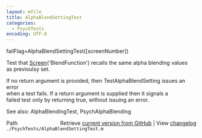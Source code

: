 ```yaml
---
layout: mfile
title: AlphaBlendSettingTest
categories:
  - PsychTests
encoding: UTF-8
---
```


failFlag=AlphaBlendSettingTest([screenNumber])  

Test that [Screen](/docs/Screen)('BlendFunction') recalls the same alpha blending values  
as previoulsy set.  

If no return argument is provided, then TestAlphaBlendSetting issues an error  
when a test fails.  If a return argument is supplied then it signals a  
failed test only by returning true, without issuing an error.  

See also: AlphaBlendingTest, PsychAlphaBlending  


<div class="code_header" style="text-align:right;">
  <span style="float:left;">Path&nbsp;&nbsp;</span> <span class="counter">Retrieve <a href=
  "https://raw.github.com/Psychtoolbox-3/Psychtoolbox-3/beta/./PsychTests/AlphaBlendSettingTest.m">current version from GitHub</a> | View <a href=
  "https://github.com/Psychtoolbox-3/Psychtoolbox-3/commits/beta/./PsychTests/AlphaBlendSettingTest.m">changelog</a></span>
</div>
<div class="code">
  <code>./PsychTests/AlphaBlendSettingTest.m</code>
</div>

